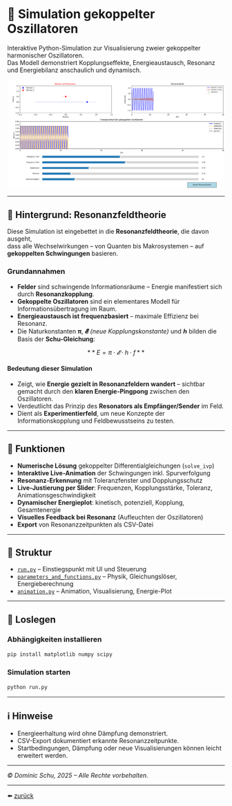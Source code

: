 # 🧪 Simulation gekoppelter Oszillatoren

Interaktive Python-Simulation zur Visualisierung zweier gekoppelter harmonischer Oszillatoren.  
Das Modell demonstriert Kopplungseffekte, Energieaustausch, Resonanz und Energiebilanz anschaulich und dynamisch.

<p align="center">
  <img src="screenshot.png" alt="Atommodell" width="800"/>
</p>

---

## 🧠 Hintergrund: Resonanzfeldtheorie

Diese Simulation ist eingebettet in die **Resonanzfeldtheorie**, die davon ausgeht,  
dass alle Wechselwirkungen – von Quanten bis Makrosystemen – auf **gekoppelten Schwingungen** basieren.

### Grundannahmen

- **Felder** sind schwingende Informationsräume – Energie manifestiert sich durch **Resonanzkopplung**.
- **Gekoppelte Oszillatoren** sind ein elementares Modell für Informationsübertragung im Raum.
- **Energieaustausch ist frequenzbasiert** – maximale Effizienz bei Resonanz.
- Die Naturkonstanten **π**, **𝓔** *(neue Kopplungskonstante)* und **ℎ** bilden die Basis der **Schu-Gleichung**:

$$
**E = π · 𝓔 · h · f**
$$

#### Bedeutung dieser Simulation

- Zeigt, wie **Energie gezielt in Resonanzfeldern wandert** – sichtbar gemacht durch den **klaren Energie-Pingpong** zwischen den Oszillatoren.
- Verdeutlicht das Prinzip des **Resonators als Empfänger/Sender** im Feld.
- Dient als **Experimentierfeld**, um neue Konzepte der Informationskopplung und Feldbewusstseins zu testen.

---

## 🔧 Funktionen

* **Numerische Lösung** gekoppelter Differentialgleichungen (`solve_ivp`)
* **Interaktive Live-Animation** der Schwingungen inkl. Spurverfolgung
* **Resonanz-Erkennung** mit Toleranzfenster und Dopplungsschutz
* **Live-Justierung per Slider**: Frequenzen, Kopplungsstärke, Toleranz, Animationsgeschwindigkeit
* **Dynamischer Energieplot**: kinetisch, potenziell, Kopplung, Gesamtenergie
* **Visuelles Feedback bei Resonanz** (Aufleuchten der Oszillatoren)
* **Export** von Resonanzzeitpunkten als CSV-Datei

---

## 🧩 Struktur

* [`run.py`](run.py) – Einstiegspunkt mit UI und Steuerung
* [`parameters_and_functions.py`](parameters_and_functions.py) – Physik, Gleichungslöser, Energieberechnung
* [`animation.py`](animation.py) – Animation, Visualisierung, Energie-Plot

---

## 🚀 Loslegen

### Abhängigkeiten installieren

```bash
pip install matplotlib numpy scipy
```

### Simulation starten

```bash
python run.py
```

---

## ℹ️ Hinweise

* Energieerhaltung wird ohne Dämpfung demonstriert.
* CSV-Export dokumentiert erkannte Resonanzzeitpunkte.
* Startbedingungen, Dämpfung oder neue Visualisierungen können leicht erweitert werden.

---

*© Dominic Schu, 2025 – Alle Rechte vorbehalten.*

---

⬅️ [zurück](../README.md)